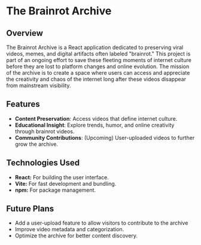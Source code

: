 # The Brainrot Archive

## Overview

The Brainrot Archive is a React application dedicated to preserving viral videos, memes, and digital artifacts often labeled "brainrot." This project is part of an ongoing effort to save these fleeting moments of internet culture before they are lost to platform changes and online evolution. The mission of the archive is to create a space where users can access and appreciate the creativity and chaos of the internet long after these videos disappear from mainstream visibility.

## Features

- **Content Preservation**: Access videos that define internet culture.
- **Educational Insight**: Explore trends, humor, and online creativity through brainrot videos.
- **Community Contributions**: (Upcoming) User-uploaded videos to further grow the archive.

## Technologies Used
- **React:** For building the user interface.
- **Vite:** For fast development and bundling.
- **npm:** For package management.

## Future Plans
- Add a user-upload feature to allow visitors to contribute to the archive
- Improve video metadata and categorization.
- Optimize the archive for better content discovery.
